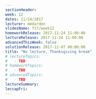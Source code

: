 ```yaml
---
sectionHeader:
week: 12
dates: 11/24/2017
lecturer: mmdarden
slidesName: f17/week12
homeworkRelease: 2017-11-24 11:00:00
lectureRelease: 2017-11-24 11:00:00
advancedThisWeek: false
solutionRelease: 2017-12-07 00:00:00
title: "No lecture, Thanksgiving break"
# lectureTopics:
#   - TBD
# homeworkTopics:
#   - TBD
# advancedTopics:
#   - TBD
lectureSummary:
leccapFri:
---
```


